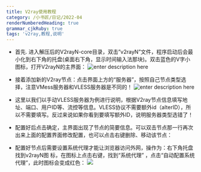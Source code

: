 ```yaml
---
title: V2ray使用教程
category: /小书匠/日记/2022-04
renderNumberedHeading: true
grammar_cjkRuby: true
tags: 'v2ray,教程,说明'
---
```




 - 首先. 进入解压后的V2rayN-core目录，双击”v2rayN”文件，程序启动后会最小化到右下角的托盘(桌面右下角，显示时间输入法那块)。双击蓝色的V字小图标，打开V2rayN的主界面：
![enter description here](https://img.aavf.cn/img/dhuadanfl22.png)
 

- 接着添加新的V2ray节点：点击界面上方的“服务器”，按照自己节点类型选择，注意VMess服务器和VLESS服务器是不同的！
![enter description here](https://img.aavf.cn/img/202004201523.png)

- 这里以我们以手动VLESS服务器为例进行说明，根据V2ray节点信息填写地址、端口、用户ID等、流控等信息。VLESS协议不需要额外id（alterID），所以不需要填写。反过来说如果你看到要填写额外ID，说明服务器类型选错了！

- 配置好后点击确定，主界面出现了节点的简要信息。可以双击节点那一行再次出来上面的配置界面修改配置，也可以点击右键删除、移动该节点：

- 配置好节点后需要设置系统代理才能让浏览器访问外网，操作为：右下角托盘找到v2rayN图
标，在图标上点击右键，找到“系统代理” ，点击“自动配置系统代理”，此时图标会变成红色：
![](https://img.aavf.cn/img/202204201528.png)